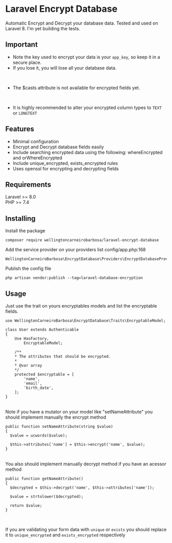 # Laravel Encrypt Database
Automatic Encrypt and Decrypt your database data. Tested and used on Laravel 8. I'm yet building the tests.

## Important
- Note the key used to encrypt your data is your `app_key`, so keep it in a secure place.
- If you lose it, you will lose all your database data.

<br>

- The $casts attribute is not available for encrypted fields yet.

<br>

- It is highly recommended to alter your encrypted column types to `TEXT` or `LONGTEXT`

## Features
- Minimal configuration
- Encrypt and Decrypt database fields easily
- Include searching encrypted data using the following: whereEncrypted and orWhereEncrypted
- Include unique_encrypted, exists_encrypted rules 
- Uses openssl for encrypting and decrypting fields

## Requirements
Laravel >= 8.0
<br>
PHP >= 7.4

## Installing

Install the package
```
composer require wellingtoncarneirobarbosa/laravel-encrypt-database
```

Add the service provider on your providers list config/app.php:168
```
WellingtonCarneiroBarbosa\EncryptDatabase\Providers\EncryptDatabaseProvider::class,
```

Publish the config file
```
php artisan vendor:publish --tag=laravel-database-encryption
```

## Usage

Just use the trait on yours encryptables models and list the encryptable fields.
```
use WellingtonCarneiroBarbosa\EncryptDatabase\Traits\EncryptableModel;

class User extends Authenticable
{
    Use HasFactory,
        EncryptableModel;
        
    /**
    * The attributes that should be encrypted.
    *
    * @var array
    */
    protected $encryptable = [
        'name',
        'email',
        'birth_date',
    ];
}
```

<br>
Note if you have a mutator on your model like "setNameAttribute" you should implement manually the encrypt method

```
public function setNameAttribute(string $value)
{
  $value = ucwords($value);
  
  $this->attributes['name'] = $this->encrypt('name', $value);
}
```

<br>
You also should implement manually decrypt method if you have an acessor method

```
public function getNameAttribute()
{
  $decrypted = $this->decrypt('name', $this->attributes['name']);

  $value = strtolower($decrypted);
  
  return $value;
}
```
<br>

If you are validating your form data with `unique` or `exists` you should replace it to `unique_encrypted` and `exists_encrypted` respectively
